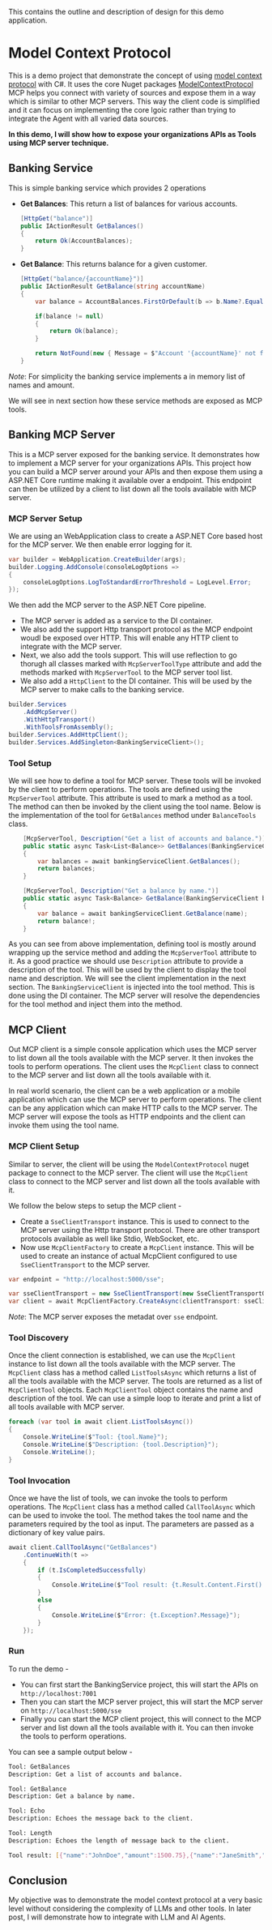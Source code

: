 This contains the outline and description of design for this demo application.

# Model Context Protocol
This is a demo project that demonstrate the concept of using [model context protocol](https://modelcontextprotocol.io/introduction) with C#. It uses the core Nuget packages [ModelContextProtocol](https://packages.nuget.org/packages/ModelContextProtocol/0.1.0-preview.10)
MCP helps you connect with variety of sources and expose them in a way which is similar to other MCP servers. This way the client code is simplified and it can focus on implementing the core lgoic rather than trying to integrate the Agent with all varied data sources.

**In this demo, I will show how to expose your organizations APIs as Tools using MCP server technique.**

## Banking Service
This is  simple banking service which provides 2 operations
 - **Get Balances**: This return a list of balances for various accounts.
	```csharp	   
	[HttpGet("balance")]
	public IActionResult GetBalances()
	{
		return Ok(AccountBalances);
	}
	```
	
 - **Get Balance**: This returns balance for a given customer.
	```csharp
	[HttpGet("balance/{accountName}")]
	public IActionResult GetBalance(string accountName)
	{
		var balance = AccountBalances.FirstOrDefault(b => b.Name?.Equals(accountName, StringComparison.OrdinalIgnoreCase) == true);

		if(balance != null)
		{
			return Ok(balance);
		}

		return NotFound(new { Message = $"Account '{accountName}' not found." });
	}
	```

*Note*: For simplicity the banking service implements a in memory list of names and amount.

We will see in next section how these service methods are exposed as MCP tools.

## Banking MCP Server
This is a MCP server exposed for the banking service. It demonstrates how to implement a MCP server for your organizations APIs. This project how you can build a MCP server around your APIs and then expose them using a ASP.NET Core runtime making it available over a endpoint. This endpoint can then be utilized by a client to list down all the tools available with MCP server.

### MCP Server Setup
We are using an WebApplication class to create a ASP.NET Core based host for the MCP server. We then enable error logging for it.

```csharp
var builder = WebApplication.CreateBuilder(args);
builder.Logging.AddConsole(consoleLogOptions =>
{			
	consoleLogOptions.LogToStandardErrorThreshold = LogLevel.Error;
});
```

We then add the MCP server to the ASP.NET Core pipeline. 
 - The MCP server is added as a service to the DI container. 
 - We also add the support Http transport protocol as the MCP endpoint woudl be exposed over HTTP. This will enable any HTTP client to integrate with the MCP server.
 - Next, we also add the tools support. This will use reflection to go thorugh all classes marked with `McpServerToolType` attribute and add the methods marked with  `McpServerTool` to the MCP server tool list.
 - We also add a `HttpClient` to the DI container. This will be used by the MCP server to make calls to the banking service.

```csharp
builder.Services
	.AddMcpServer()
	.WithHttpTransport()
	.WithToolsFromAssembly();
builder.Services.AddHttpClient();
builder.Services.AddSingleton<BankingServiceClient>();
```

### Tool Setup
We will see how to define a tool for MCP server. These tools will be invoked by the client to perform operations. The tools are defined using the `McpServerTool` attribute. This attribute is used to mark a method as a tool. The method can then be invoked by the client using the tool name.
Below is the implementation of the tool for `GetBalances` method under `BalanceTools` class.

```csharp
	[McpServerTool, Description("Get a list of accounts and balance.")]
	public static async Task<List<Balance>> GetBalances(BankingServiceClient bankingServiceClient)
	{
		var balances = await bankingServiceClient.GetBalances();
		return balances;
	}

	[McpServerTool, Description("Get a balance by name.")]
	public static async Task<Balance> GetBalance(BankingServiceClient bankingServiceClient, [Description("The name of the account holder to get details for")] string name)
	{
		var balance = await bankingServiceClient.GetBalance(name);
		return balance!;
	}
```

As you can see from above implementation, defining tool is mostly around wrapping up the service method and adding the `McpServerTool` attribute to it. As a good practice we should use `Description` attribute to provide a description of the tool. This will be used by the client to display the tool name and description. We will see the client implementation in the next section.
The `BankingServiceClient` is injected into the tool method. This is done using the DI container. The MCP server will resolve the dependencies for the tool method and inject them into the method.

## MCP Client
Out MCP client is a simple console application which uses the MCP server to list down all the tools available with the MCP server. It then invokes the tools to perform operations. The client uses the `McpClient` class to connect to the MCP server and list down all the tools available with it.

In real world scenario, the client can be a web application or a mobile application which can use the MCP server to perform operations. The client can be any application which can make HTTP calls to the MCP server. The MCP server will expose the tools as HTTP endpoints and the client can invoke them using the tool name.

### MCP Client Setup
Similar to server, the client will be using the `ModelContextProtocol` nuget package to connect to the MCP server. The client will use the `McpClient` class to connect to the MCP server and list down all the tools available with it. 

We follow the below steps to setup the MCP client -
- Create a `SseClientTransport` instance. This is used to connect to the MCP server using the Http transport protocol. There are other transport protocols available as well like Stdio, WebSocket, etc.
- Now use `McpClientFactory` to create a `McpClient` instance. This will be used to create an instance of actual McpClient configured to use `SseClientTransport` to the MCP server.

```csharp
var endpoint = "http://localhost:5000/sse";

var sseClientTransport = new SseClientTransport(new SseClientTransportOptions { Endpoint = new Uri(endpoint) });
var client = await McpClientFactory.CreateAsync(clientTransport: sseClientTransport);
```

*Note*: The MCP server exposes the metadat over `sse` endpoint.

### Tool Discovery
Once the client connection is established, we can use the `McpClient` instance to list down all the tools available with the MCP server. The `McpClient` class has a method called `ListToolsAsync` which returns a list of all the tools available with the MCP server. The tools are returned as a list of `McpClientTool` objects. Each `McpClientTool` object contains the name and description of the tool.
We can use a simple loop to iterate and print a list of all tools available with MCP server.

```csharp
foreach (var tool in await client.ListToolsAsync())
{
	Console.WriteLine($"Tool: {tool.Name}");
	Console.WriteLine($"Description: {tool.Description}");
	Console.WriteLine();
}
```

### Tool Invocation
Once we have the list of tools, we can invoke the tools to perform operations. The `McpClient` class has a method called `CallToolAsync` which can be used to invoke the tool. The method takes the tool name and the parameters required by the tool as input. The parameters are passed as a dictionary of key value pairs.

```csharp
await client.CallToolAsync("GetBalances")
	.ContinueWith(t =>
	{
		if (t.IsCompletedSuccessfully)
		{
			Console.WriteLine($"Tool result: {t.Result.Content.First().Text}");
		}
		else
		{
			Console.WriteLine($"Error: {t.Exception?.Message}");
		}
	});
```

### Run
To run the demo - 
- You can first start the BankingService project, this will start the APIs on `http://localhost:7001`
- Then you can start the MCP server project, this will start the MCP server on `http://localhost:5000/sse`
- Finally you can start the MCP client project, this will connect to the MCP server and list down all the tools available with it. You can then invoke the tools to perform operations.

You can see a sample output below -
```bash
Tool: GetBalances
Description: Get a list of accounts and balance.

Tool: GetBalance
Description: Get a balance by name.

Tool: Echo
Description: Echoes the message back to the client.

Tool: Length
Description: Echoes the length of message back to the client.

Tool result: [{"name":"JohnDoe","amount":1500.75},{"name":"JaneSmith","amount":2450.00},{"name":"AliceBrown","amount":320.50}]
```

## Conclusion
My objective was to demonstrate the model context protocol at a very basic level without considering the complexity of LLMs and other tools. In later post, I will demonstrate how to integrate with LLM and AI Agents.